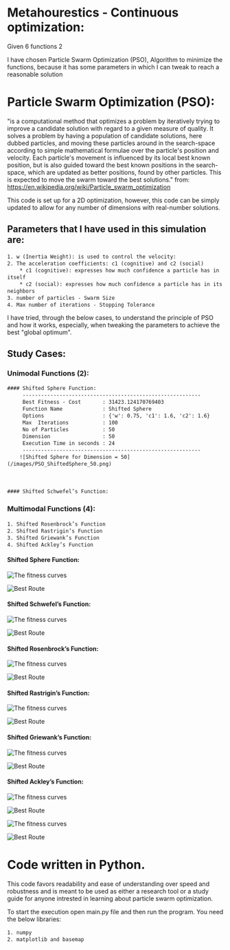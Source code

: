 # Metahourestics - Continuous optimization:
Given 6 functions 2 

I have chosen Particle Swarm Optimization (PSO), Algorithm to minimize the functions, because it has some parameters in which I can tweak to reach a reasonable solution 
 
# Particle Swarm Optimization (PSO):
"is a computational method that optimizes a problem by iteratively trying to improve a candidate solution with regard to a given measure of quality. 
It solves a problem by having a population of candidate solutions, here dubbed particles, and moving these particles around in the search-space according 
to simple mathematical formulae over the particle's position and velocity. Each particle's movement is influenced by its local best known position, 
but is also guided toward the best known positions in the search-space, which are updated as better positions, found by other particles. 
This is expected to move the swarm toward the best solutions." from: https://en.wikipedia.org/wiki/Particle_swarm_optimization


This code is set up for a 2D optimization, however, this code can be simply 
updated to allow for any number of dimensions with real-number solutions. 		
## Parameters that I have used in this simulation are:
	1. w (Inertia Weight): is used to control the velocity:
    2. The acceleration coefficients: c1 (cognitive) and c2 (social)
        * c1 (cognitive): expresses how much confidence a particle has in itself
        * c2 (social): expresses how much confidence a particle has in its neighbors
	3. number of particles - Swarm Size
    4. Max number of iterations - Stopping Tolerance

I have tried, through the below cases, to understand the principle of PSO and how it works, especially, when tweaking the parameters to achieve 
the best "global optimum".

## Study Cases: 

### Unimodal Functions (2):
	#### Shifted Sphere Function:
		 ----------------------------------------------------------
		 Best Fitness - Cost       : 31423.124170769403
		 Function Name             : Shifted Sphere
		 Options                   : {'w': 0.75, 'c1': 1.6, 'c2': 1.6}
		 Max  Iterations           : 100
		 No of Particles           : 50
		 Dimension                 : 50
		 Execution Time in seconds : 24
		 ----------------------------------------------------------
		![Shifted Sphere for Dimension = 50](/images/PSO_ShiftedSphere_50.png)
		 
		 

	#### Shifted Schwefel’s Function:
		
		
		

### Multimodal Functions (4):
	1. Shifted Rosenbrock’s Function
	2. Shifted Rastrigin’s Function
	3. Shifted Griewank’s Function 
	4. Shifted Ackley’s Function
 
#### Shifted Sphere Function:
![The fitness curves](/images/dj_fitnessCurve.png)

![Best Route](/images/dj_routeCurve.png)

#### Shifted Schwefel’s Function:
![The fitness curves](/images/dj_fitnessCurve.png)

![Best Route](/images/dj_routeCurve.png)
#### Shifted Rosenbrock’s Function:
![The fitness curves](/images/dj_fitnessCurve.png)

![Best Route](/images/dj_routeCurve.png)
#### Shifted Rastrigin’s Function:
![The fitness curves](/images/dj_fitnessCurve.png)

![Best Route](/images/dj_routeCurve.png)
#### Shifted Griewank’s Function:
![The fitness curves](/images/dj_fitnessCurve.png)

![Best Route](/images/dj_routeCurve.png)
#### Shifted Ackley’s Function:
![The fitness curves](/images/dj_fitnessCurve.png)

![Best Route](/images/dj_routeCurve.png)


	
![The fitness curves](/images/dj_fitnessCurve.png)

![Best Route](/images/dj_routeCurve.png)

	
# Code written in Python. 
This code favors readability and ease of understanding over speed and robustness 
and is meant to be used as either a research tool or a study guide for anyone 
intrested in learning about particle swarm optimization.  

To start the execution open main.py file and then run the program.
You need the below libraries:

	1. numpy
	2. matplotlib and basemap
 